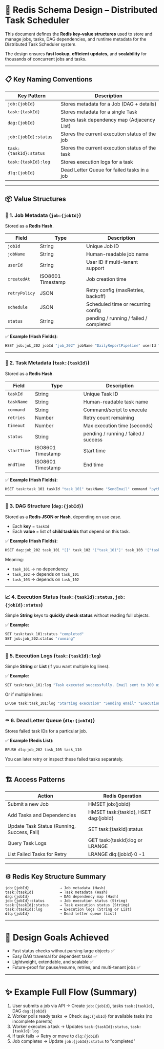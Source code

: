 # 📂 Redis Schema Design – Distributed Task Scheduler

This document defines the **Redis key-value structures** used to store and manage jobs, tasks, DAG dependencies, and runtime metadata for the Distributed Task Scheduler system.

The design ensures **fast lookup**, **efficient updates**, and **scalability** for thousands of concurrent jobs and tasks.

---

## 📋 Key Naming Conventions

| **Key Pattern**            | **Description**                           |
|-----------------------------|-------------------------------------------|
| `job:{jobId}`               | Stores metadata for a Job (DAG + details) |
| `task:{taskId}`             | Stores metadata for a single Task         |
| `dag:{jobId}`               | Stores task dependency map (Adjacency List) |
| `job:{jobId}:status`        | Stores the current execution status of the job |
| `task:{taskId}:status`      | Stores the current execution status of the task |
| `task:{taskId}:log`         | Stores execution logs for a task |
| `dlq:{jobId}`               | Dead Letter Queue for failed tasks in a job |

---

## 📦 Value Structures

### 📝 1. Job Metadata (`job:{jobId}`)

Stored as a **Redis Hash**.

| Field         | Type    | Description                          |
|---------------|---------|--------------------------------------|
| `jobId`       | String  | Unique Job ID                        |
| `jobName`     | String  | Human-readable job name              |
| `userId`      | String  | User ID if multi-tenant support      |
| `createdAt`   | ISO8601 Timestamp | Job creation time        |
| `retryPolicy` | JSON    | Retry config (maxRetries, backoff)   |
| `schedule`    | JSON    | Scheduled time or recurring config   |
| `status`      | String  | pending / running / failed / completed |

✅ **Example (Hash Fields):**
```bash
HSET job:job_202 jobId "job_202" jobName "DailyReportPipeline" userId "user_1" createdAt "2025-04-20T10:00:00Z" retryPolicy '{"maxRetries":3,"strategy":"exponential"}' schedule '{"cron":"0 0 * * *"}' status "pending"
```

---

### 🧩 2. Task Metadata (`task:{taskId}`)

Stored as a **Redis Hash**.

| Field         | Type    | Description                  |
|---------------|---------|-------------------------------|
| `taskId`      | String  | Unique Task ID                |
| `taskName`    | String  | Human-readable task name      |
| `command`     | String  | Command/script to execute     |
| `retries`     | Number  | Retry count remaining         |
| `timeout`     | Number  | Max execution time (seconds)  |
| `status`      | String  | pending / running / failed / success |
| `startTime`   | ISO8601 Timestamp | Start time         |
| `endTime`     | ISO8601 Timestamp | End time           |

✅ **Example (Hash Fields):**
```bash
HSET task:task_101 taskId "task_101" taskName "SendEmail" command "python send_email.py" retries 3 timeout 60 status "pending"
```

---

### 🔗 3. DAG Structure (`dag:{jobId}`)

Stored as a **Redis JSON or Hash**, depending on use case.

- Each **key** = `taskId`
- Each **value** = list of **child taskIds** that depend on this task.

✅ **Example (Hash Fields):**
```bash
HSET dag:job_202 task_101 "[]" task_102 '["task_101"]' task_103 '["task_102"]'
```

Meaning:
- `task_101` → no dependency
- `task_102` → depends on `task_101`
- `task_103` → depends on `task_102`

---

### 📈 4. Execution Status (`task:{taskId}:status`, `job:{jobId}:status`)

Simple **String** keys to **quickly check status** without reading full objects.

✅ **Example:**
```bash
SET task:task_101:status "completed"
SET job:job_202:status "running"
```

---

### 📝 5. Execution Logs (`task:{taskId}:log`)

Simple **String** or **List** (if you want multiple log lines).

✅ **Example:**
```bash
SET task:task_101:log "Task executed successfully. Email sent to 300 users."
```

Or if multiple lines:
```bash
LPUSH task:task_101:log "Starting execution" "Sending email" "Execution completed successfully"
```

---

### ⚰️ 6. Dead Letter Queue (`dlq:{jobId}`)

Stores failed task IDs for a particular job.

✅ **Example (Redis List):**
```bash
RPUSH dlq:job_202 task_105 task_110
```

You can later retry or inspect these failed tasks separately.

---

## 🏗️ Access Patterns

| **Action**                     | **Redis Operation**   |
|---------------------------------|------------------------|
| Submit a new Job                | HMSET job:{jobId}       |
| Add Tasks and Dependencies      | HMSET task:{taskId}, HSET dag:{jobId} |
| Update Task Status (Running, Success, Fail) | SET task:{taskId}:status |
| Query Task Logs                 | GET task:{taskId}:log or LRANGE |
| List Failed Tasks for Retry     | LRANGE dlq:{jobId} 0 -1 |

---

## ⚙️ Redis Key Structure Summary

```
job:{jobId}              → Job metadata (Hash)
task:{taskId}            → Task metadata (Hash)
dag:{jobId}              → DAG dependency map (Hash)
job:{jobId}:status       → Job execution status (String)
task:{taskId}:status     → Task execution status (String)
task:{taskId}:log        → Execution logs (String or List)
dlq:{jobId}              → Dead letter queue (List)
```

---

# 🎯 Design Goals Achieved
- Fast status checks without parsing large objects ✅
- Easy DAG traversal for dependent tasks ✅
- Lightweight, extendable, and scalable ✅
- Future-proof for pause/resume, retries, and multi-tenant jobs ✅

---

# ✨ Example Full Flow (Summary)

1. User submits a job via API → Create `job:{jobId}`, tasks `task:{taskId}`, DAG `dag:{jobId}`
2. Worker polls ready tasks → Check `dag:{jobId}` for available tasks (no incomplete parents)
3. Worker executes a task → Updates `task:{taskId}:status`, `task:{taskId}:log`
4. If task fails → Retry or move to `dlq:{jobId}`
5. Job completes → Update `job:{jobId}:status` to "completed"
    
